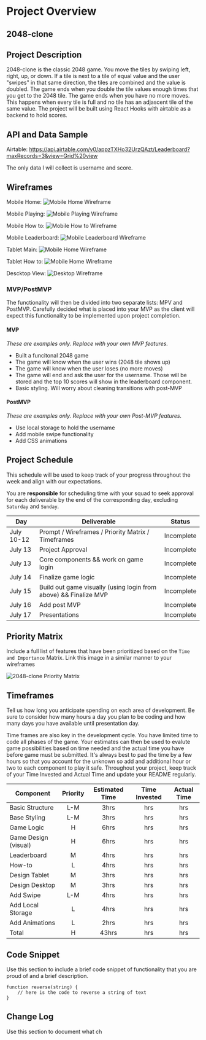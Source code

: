 # Project Overview

## 2048-clone

## Project Description

2048-clone is the classic 2048 game. You move the tiles by swiping left, right, up, or down. If a tile is next to a tile of equal value and the user "swipes" in that same direction, the tiles are combined and the value is doubled. The game ends when you double the tile values enough times that you get to the 2048 tile. The game ends when you have no more moves. This happens when every tile is full and no tile has an adjascent tile of the same value. The project will be built using React Hooks with airtable as a backend to hold scores. 

## API and Data Sample

Airtable: https://api.airtable.com/v0/appzTXHo32UrzQAzt/Leaderboard?maxRecords=3&view=Grid%20view

The only data I will collect is username and score. 

## Wireframes

Mobile Home:
![Mobile Home Wireframe](.images/home-page-mobile-wireframe.png)

Mobile Playing:
![Mobile Playing Wireframe](.images/playing-page-mobile-wireframe.png)

Mobile How to:
![Mobile How to Wireframe](.images/how-to-page-mobile-wireframe.png)

Mobile Leaderboard: 
![Mobile Leaderboard Wireframe](.images/leaderboard-mobile-wireframe.png)

Tablet Main:
![Mobile Home Wireframe](.images/tablet-main-wireframe.png)

Tablet How to:
![Mobile Home Wireframe](.images/tablet-how-to-wireframe.png)

Descktop View:
![Desktop Wireframe](.images/desktop-wireframe.png)


### MVP/PostMVP

The functionality will then be divided into two separate lists: MPV and PostMVP.  Carefully decided what is placed into your MVP as the client will expect this functionality to be implemented upon project completion.  

#### MVP 
*These are examples only. Replace with your own MVP features.*

- Built a funcitonal 2048 game
- The game will know when the user wins (2048 tile shows up)
- The game will know when the user loses (no more moves)
- The game will end and ask the user for the username. Those will be stored and the top 10 scores will show in the leaderboard component. 
- Basic styling. Will worry about cleaning transitions with post-MVP

#### PostMVP  
*These are examples only. Replace with your own Post-MVP features.*

- Use local storage to hold the username
- Add mobile swipe functionality
- Add CSS animations

## Project Schedule

This schedule will be used to keep track of your progress throughout the week and align with our expectations.  

You are **responsible** for scheduling time with your squad to seek approval for each deliverable by the end of the corresponding day, excluding `Saturday` and `Sunday`.

|  Day | Deliverable | Status
|---|---| ---|
|July 10-12| Prompt / Wireframes / Priority Matrix / Timeframes | Incomplete
|July 13| Project Approval | Incomplete
|July 13| Core components && work on game login | Incomplete
|July 14| Finalize game logic | Incomplete
|July 15| Build out game visually (using login from above) && Finalize MVP | Incomplete
|July 16| Add post MVP | Incomplete
|July 17| Presentations | Incomplete

## Priority Matrix

Include a full list of features that have been prioritized based on the `Time and Importance` Matrix.  Link this image in a similar manner to your wireframes

![2048-clone Priority Matrix](https://app.lucidchart.com/publicSegments/view/922a5b18-7bef-4a23-a502-481d70467b93/image.png)

## Timeframes

Tell us how long you anticipate spending on each area of development. Be sure to consider how many hours a day you plan to be coding and how many days you have available until presentation day.

Time frames are also key in the development cycle.  You have limited time to code all phases of the game.  Your estimates can then be used to evalute game possibilities based on time needed and the actual time you have before game must be submitted. It's always best to pad the time by a few hours so that you account for the unknown so add and additional hour or two to each component to play it safe. Throughout your project, keep track of your Time Invested and Actual Time and update your README regularly.

| Component | Priority | Estimated Time | Time Invested | Actual Time |
| --- | :---: |  :---: | :---: | :---: |
| Basic Structure | L-M | 3hrs| hrs | hrs |
| Base Styling | L-M | 3hrs| hrs | hrs |
| Game Logic | H | 6hrs| hrs | hrs |
| Game Design (visual) | H | 6hrs| hrs | hrs |
| Leaderboard | M | 4hrs| hrs | hrs |
| How-to | L | 4hrs| hrs | hrs |
| Design Tablet | M | 3hrs| hrs | hrs |
| Design Desktop | M | 3hrs| hrs | hrs |
| Add Swipe | L-M | 4hrs| hrs | hrs |
| Add Local Storage | L | 4hrs| hrs | hrs |
| Add Animations | L | 2hrs| hrs | hrs |
| Total | H | 43hrs| hrs | hrs |

## Code Snippet

Use this section to include a brief code snippet of functionality that you are proud of and a brief description.  

```
function reverse(string) {
	// here is the code to reverse a string of text
}
```

## Change Log
 Use this section to document what ch
